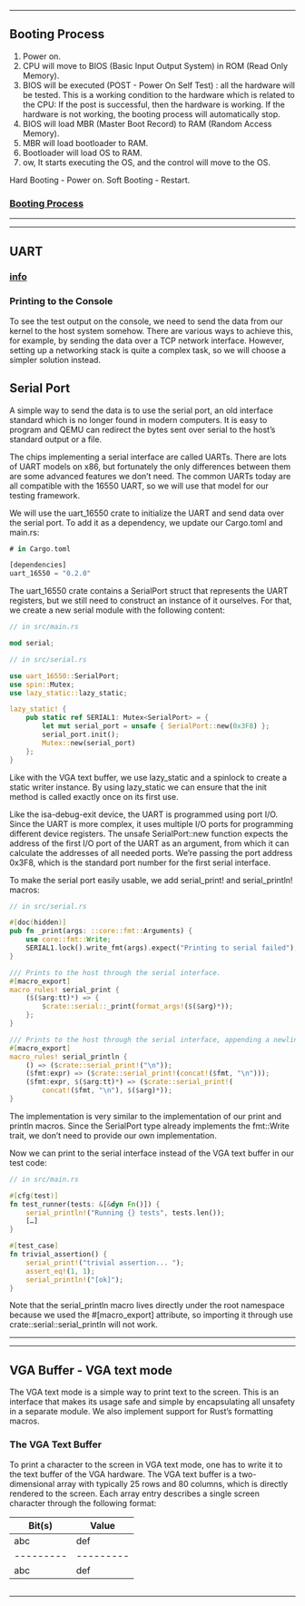 ***

## Booting Process

1. Power on.
2. CPU will move to BIOS (Basic Input Output System) in ROM (Read Only Memory).
3. BIOS will be executed (POST - Power On Self Test) : all the hardware will be tested.
This is a working condition to the hardware which is related to the CPU:
If the post is successful, then the hardware is working.
If the hardware is not working, the booting process will automatically stop.
4. BIOS will load MBR (Master Boot Record) to RAM (Random Access Memory).
5. MBR will load bootloader to RAM.
6. Bootloader will load OS to RAM.
7. ow, It starts executing the OS, and the control will move to the OS.

Hard Booting - Power on.
Soft Booting - Restart.

### [Booting Process](https://www.youtube.com/watch?v=bDsTwHIqs2g)

***

***

## UART

### [info](https://wiki.osdev.org/UART)

### Printing to the Console

To see the test output on the console, we need to send the data from our kernel to the host system somehow. There are various ways to achieve this, for example, by sending the data over a TCP network interface. However, setting up a networking stack is quite a complex task, so we will choose a simpler solution instead.

## Serial Port

A simple way to send the data is to use the serial port, an old interface standard which is no longer found in modern computers. It is easy to program and QEMU can redirect the bytes sent over serial to the host’s standard output or a file.

The chips implementing a serial interface are called UARTs. There are lots of UART models on x86, but fortunately the only differences between them are some advanced features we don’t need. The common UARTs today are all compatible with the 16550 UART, so we will use that model for our testing framework.

We will use the uart_16550 crate to initialize the UART and send data over the serial port. To add it as a dependency, we update our Cargo.toml and main.rs:

```Rust
# in Cargo.toml

[dependencies]
uart_16550 = "0.2.0"
```

The uart_16550 crate contains a SerialPort struct that represents the UART registers, but we still need to construct an instance of it ourselves. For that, we create a new serial module with the following content:

```Rust
// in src/main.rs

mod serial;
```

```Rust
// in src/serial.rs

use uart_16550::SerialPort;
use spin::Mutex;
use lazy_static::lazy_static;

lazy_static! {
    pub static ref SERIAL1: Mutex<SerialPort> = {
        let mut serial_port = unsafe { SerialPort::new(0x3F8) };
        serial_port.init();
        Mutex::new(serial_port)
    };
}
```

Like with the VGA text buffer, we use lazy_static and a spinlock to create a static writer instance. By using lazy_static we can ensure that the init method is called exactly once on its first use.

Like the isa-debug-exit device, the UART is programmed using port I/O. Since the UART is more complex, it uses multiple I/O ports for programming different device registers. The unsafe SerialPort::new function expects the address of the first I/O port of the UART as an argument, from which it can calculate the addresses of all needed ports. We’re passing the port address 0x3F8, which is the standard port number for the first serial interface.

To make the serial port easily usable, we add serial_print! and serial_println! macros:

```Rust
// in src/serial.rs

#[doc(hidden)]
pub fn _print(args: ::core::fmt::Arguments) {
    use core::fmt::Write;
    SERIAL1.lock().write_fmt(args).expect("Printing to serial failed");
}

/// Prints to the host through the serial interface.
#[macro_export]
macro_rules! serial_print {
    ($($arg:tt)*) => {
        $crate::serial::_print(format_args!($($arg)*));
    };
}

/// Prints to the host through the serial interface, appending a newline.
#[macro_export]
macro_rules! serial_println {
    () => ($crate::serial_print!("\n"));
    ($fmt:expr) => ($crate::serial_print!(concat!($fmt, "\n")));
    ($fmt:expr, $($arg:tt)*) => ($crate::serial_print!(
        concat!($fmt, "\n"), $($arg)*));
}
```

The implementation is very similar to the implementation of our print and println macros. Since the SerialPort type already implements the fmt::Write trait, we don’t need to provide our own implementation.

Now we can print to the serial interface instead of the VGA text buffer in our test code:

```Rust
// in src/main.rs

#[cfg(test)]
fn test_runner(tests: &[&dyn Fn()]) {
    serial_println!("Running {} tests", tests.len());
    […]
}

#[test_case]
fn trivial_assertion() {
    serial_print!("trivial assertion... ");
    assert_eq!(1, 1);
    serial_println!("[ok]");
}
```

Note that the serial_println macro lives directly under the root namespace because we used the #[macro_export] attribute, so importing it through use crate::serial::serial_println will not work.

***

***

## VGA Buffer - VGA text mode

The VGA text mode is a simple way to print text to the screen. This is an interface that makes its usage safe and simple by encapsulating all unsafety in a separate module. We also implement support for Rust’s formatting macros.

### The VGA Text Buffer

To print a character to the screen in VGA text mode, one has to write it to the text buffer of the VGA hardware. The VGA text buffer is a two-dimensional array with typically 25 rows and 80 columns, which is directly rendered to the screen. Each array entry describes a single screen character through the following format:

| Bit(s)  | Value   |
|---------|---------|
| abc     | def     |
|---------|---------|
| abc     | def     |

```Rust
```

***

